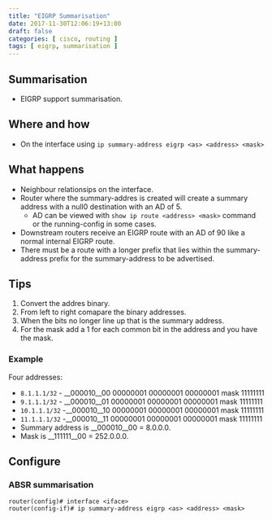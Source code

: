 ```yaml
---
title: "EIGRP Summarisation"
date: 2017-11-30T12:06:19+13:00
draft: false
categories: [ cisco, routing ]
tags: [ eigrp, summarisation ]
---
```



## Summarisation
* EIGRP support summarisation.


## Where and how
* On the interface using `ip summary-address eigrp <as> <address> <mask>`

## What happens
* Neighbour relationsips on the interface.
* Router where the summary-addres is created will create a summary address with a null0 destination with an AD of 5.
  * AD can be viewed with `show ip route <address> <mask>` command or the running-config in some cases.
* Downstream routers receive an EIGRP route with an AD of 90 like a normal internal EIGRP route.
* There must be a route with a longer prefix that lies within the summary-address prefix for the summary-address to be advertised.

## Tips
1. Convert the addres binary.
2. From left to right comapare the binary addresses.
3. When the bits no longer line up that is the summary address.
4. For the mask add a 1 for each common bit in the address and you have the mask.

### Example
Four addresses:

* `8.1.1.1/32` - __000010__00 00000001 00000001 00000001 mask 11111111
* `9.1.1.1/32` - __000010__01 00000001 00000001 00000001 mask 11111111
* `10.1.1.1/32` -__000010__10 00000001 00000001 00000001 mask 11111111
* `11.1.1.1/32` -__000010__11 00000001 00000001 00000001 mask 11111111
* Summary address is __000010__00 = 8.0.0.0.
* Mask is __111111__00 = 252.0.0.0.

## Configure
### ABSR summarisation
```
router(config)# interface <iface>
router(config-if)# ip summary-address eigrp <as> <address> <mask>
```

